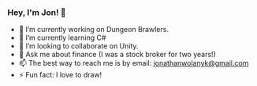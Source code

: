 ### Hey, I'm Jon! 👋

- 🔭 I’m currently working on Dungeon Brawlers.
- 🌱 I’m currently learning C#
- 👯 I’m looking to collaborate on Unity.
- 💬 Ask me about finance (I was a stock broker for two years!)
- 📫 The best way to reach me is by email: jonathanwolanyk@gmail.com
- ⚡ Fun fact: I love to draw!
